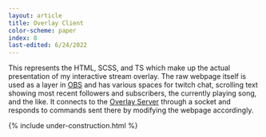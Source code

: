 ```yaml
---
layout: article
title: Overlay Client
color-scheme: paper
index: 8
last-edited: 6/24/2022
---
```


This represents the HTML, SCSS, and TS which make up the actual presentation of my interactive stream overlay. The raw webpage itself is used as a layer in [OBS](https://obsproject.com/) and has various spaces for twitch chat, scrolling text showing most recent followers and subscribers, the currently playing song, and the like. It connects to the [Overlay Server](Connections/overlay-server) through a socket and responds to commands sent there by modifying the webpage accordingly.

{% include under-construction.html %}
